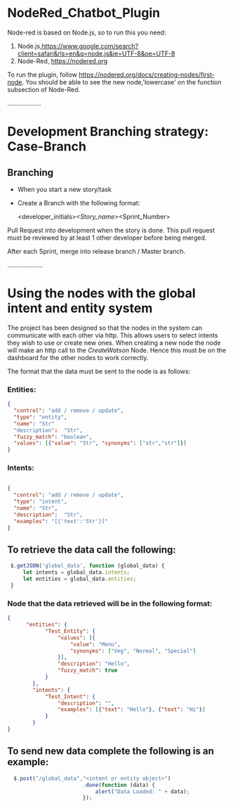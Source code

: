 # NodeRed_Chatbot_Plugin

Node-red is based on Node.js, so to run this you need:

1. Node.js,https://www.google.com/search?client=safari&rls=en&q=node.js&ie=UTF-8&oe=UTF-8
2. Node-Red, https://nodered.org

To run the plugin, follow https://nodered.org/docs/creating-nodes/first-node. You should be able to see the new node,'lowercase' on the function subsection of Node-Red.

...................

# Development Branching strategy: Case-Branch

## Branching

- When you start a new story/task
- Create a Branch with the following format:

  <developer_initials>_<Story_name>_<Sprint_Number>

Pull Request into development when the story is done. This pull request must be reviewed by
at least 1 other developer before being merged.

After each Sprint, merge into release branch / Master branch.



....................


# Using the nodes with the global intent and entity system
The project has been designed so that the nodes in the system can communicate with each other via http. This allows users to select intents they wish to use or create new ones.
When creating a new node the node will make an http call to the *CreateWatson* Node. Hence this must be on the dashboard for the other nodes to work correctly.

The format that the data must be sent to the node is as follows:

### Entities:

```json
{
  "control": "add / remove / update",
  "type": "entity",
  "name": "Str"
  "description":  "Str",
  "fuzzy_match": "boolean",
  "values": [{"value": "Str", "synonyms": ["str","str"]}]  
}
``` 

### Intents:

```json

{
  "control": "add / remove / update",
  "type": "intent",
  "name": "Str",
  "description":  "Str",
  "examples": "[{'text':'Str'}]"
}
``` 

## To retrieve the data call the following:

```javascript
 $.getJSON('global_data', function (global_data) {
     let intents = global_data.intents;
     let entities = global_data.entities;
 }
```
### Node that the data retrieved will be in the following format:

```json
{
      "entities": {
            "Test_Entity": {
                "values": [{
                    "value": "Menu",
                    "synonyms": ["Veg", "Normal", "Special"]
                }],
                "description": "Hello",
                "fuzzy_match": true
            }
        },
        "intents": {
            "Test_Intent": {
                "description": "",
                "examples": [{"text": "Hello"}, {"text": "Hi"}]
            }
        }
}

```

## To send new data complete the following is an example: 

```javascript
  $.post("/global_data","<intent or entity object>")
                        .done(function (data) {
                            alert("Data Loaded: " + data);
                        });
```